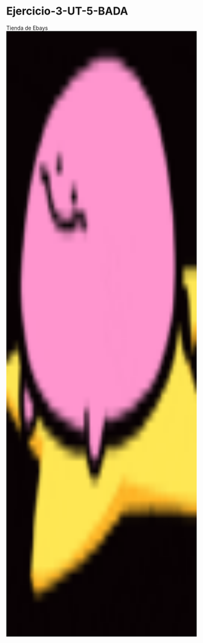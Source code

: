 # Ejercicio-3-UT-5-BADA
Tienda de Ebays
<br>
<img src="./Proyecto/imajes/prueba.gif" style="width: 100%; height: 40vh;" alt="">

